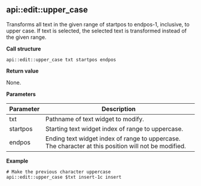 ## api::edit::upper\_case

Transforms all text in the given range of startpos to endpos-1, inclusive, to upper case.  If text is selected, the selected text is transformed instead of the given range.

**Call structure**

`api::edit::upper_case txt startpos endpos`

**Return value**

None.

**Parameters**

| Parameter | Description |
| - | - |
| txt | Pathname of text widget to modify. |
| startpos | Starting text widget index of range to uppercase. |
| endpos | Ending text widget index of range to uppercase. The character at this position will not be modified. |

**Example**

	# Make the previous character uppercase
	api::edit::upper_case $txt insert-1c insert
